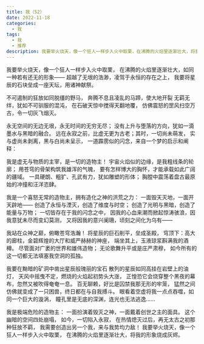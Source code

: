 ```yaml
---
title: 我（52）
date: 2022-11-18
categories:
  - 我
tags:
  - 我
  - 推荐
description: 我要举火烧天，像一个狂人一样步入火中取栗，在沸腾的火焰里逐渐壮大，将我的形象烧成灰烬。
---
```


我要举火烧天，像一个狂人一样步入火中取栗，
在沸腾的火焰里逐渐壮大，如同一种若有还无的形象——
超越了无垠的浩渺，凌驾于永恒的存在之上，
我要将星辰的石块垒成一座天坛，用诸神献祭。

不可遏制的狂放如同脱缰的野马，
奔腾不息且凌乱的马蹄，使大地开裂
无羁无绊，犹如不可驯服的混沌，
在石破天惊中搅得天翻地覆，
仿佛震怒的罡风扫空万古，令一切灰飞烟灭。

永无空间的无边无垠，永无时间的无穷无尽；
没有上升与堕落的方向，犹如一滴墨水与黑暗的融合。
远在永寂之前，比虚无更为古老；其时，一切尚未萌发，
实与虚尚未剥离，黑与白尚未呈示，
一道霹雳似的闪念，来自一个梦的启示和阐释：

我是虚无与物质的主宰，是一切的造物主！
宇宙火焰似的边缘，是我粗线条的轮廓；
用苍穹的骨架构筑我雄浑的气魄，
要有怎样博大的胸怀，才能承载如此广阔的疆域。
一具硬朗、粗犷、孔武有力，犹如雕塑的形体；
胸膛中震荡着盘古最原始的冲撞和汪洋恣肆。

我是一个喜怒无常的造物主，拥有造化之神的洪荒之力：
一面毁天灭地，一面开天辟地——
创造了永恒与湮灭，创造了维度与时空；
创造了光明与黑暗，创造了能量与万物；
一切皆存在于我的闪念之中，
因我的心血来潮而掀起惊涛骇浪，因我意犹未尽而变幻莫测，
又将因我的意兴阑珊，顷刻之间化为乌有——

我站在众神之巅，俯瞰苍穹浩瀚！
将星辰的巨石削平，垒成圣殿，
穹顶下：高大的廊柱，金碧辉煌的大厅和威严赫赫的神座，
端坐其上，玉液琼浆斟满我的酒樽。
尽管面对广袤的世界和雄伟造物；
无论歌舞升平或是庄严肃穆，
如今所有的这一切都无法填塞我空洞的孤独。

我要在黝暗的矿洞中凿出星辰般瑰丽的宝石
散列的星辰如同高挂在岩壁上的油灯，
天风中摇曳不定，燃烧的火焰起初势头大涨，
正惶恐它会烧穿整个黑夜的幕布，忽然又被吹得奄奄一息。
百无聊赖，好比是囚禁我那无形的牢笼，
猛然之间仿佛就变成了一只困兽，终日都在与自我搏斗。
眼看着空虚将我一点点吞噬，如同一个巨大的漩涡，
瞳孔里是无底的深渊，连光也无法逃逸......

我是极端危险的造物主：
一面扮演着毁灭之神，一面戴着创世之主的面具。
这个幽暗的空间四处崩塌，
如今，一切陷入永寂，
在热情熄灭过后，再无太古之初那种狂放不羁，
我需要创造出另一个我，来与我势均力敌！
我要举火烧天，像一个狂人一样步入火中取栗，
在沸腾的火焰里逐渐壮大，将我的形象烧成灰烬。

